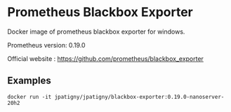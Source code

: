 # Prometheus Blackbox Exporter

Docker image of prometheus blackbox exporter for windows.

Prometheus version: 0.19.0

Official website : https://github.com/prometheus/blackbox_exporter

## Examples

```
docker run -it jpatigny/jpatigny/blackbox-exporter:0.19.0-nanoserver-20h2
```